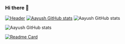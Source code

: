 ### Hi there 👋
[![Header](https://raw.githubusercontent.com/San1357/<OWNER>/<OWNER>/readme_header.png "Header")](https://some-url.dev/)
[![Aayush GitHub stats](https://github-readme-stats.vercel.app/api?username=San1357)](https://github.com/San1357/github-readme-stats)
![Aayush GitHub stats](https://github-readme-stats.vercel.app/api?username=San1357&show_icons=true)

![Aayush GitHub stats](https://github-readme-stats.vercel.app/api?username=San1357&show_icons=true&theme=radical)

[![Readme Card](https://github-readme-stats.vercel.app/api/pin/?username=San1357&repo=github-readme-stats)](https://github.com/San1357/github-readme-stats)


<!--
**San1357/San1357** is a ✨ _special_ ✨ repository because its `README.md` (this file) appears on your GitHub profile.

Here are some ideas to get you started:

- 🔭 I’m currently working on ...
- 🌱 I’m currently learning ...
- 👯 I’m looking to collaborate on ...
- 🤔 I’m looking for help with ...
- 💬 Ask me about ...
- 📫 How to reach me: ...
- 😄 Pronouns: ...
- ⚡ Fun fact: ...
-->
